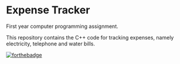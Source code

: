 # Expense Tracker

First year computer programming assignment.

This repository contains the C++ code for tracking expenses, namely electricity, telephone and water bills.

[![forthebadge](https://forthebadge.com/images/badges/made-with-c-plus-plus.svg)](https://forthebadge.com)